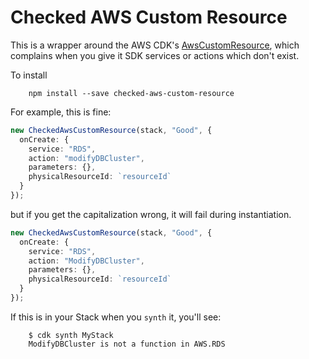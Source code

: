 # Checked AWS Custom Resource

This is a wrapper around the AWS CDK's [AwsCustomResource](https://docs.aws.amazon.com/cdk/api/latest/docs/@aws-cdk_custom-resources.AwsCustomResource.html), which complains when you give it SDK services or actions which don't exist.

To install

```
    npm install --save checked-aws-custom-resource
```

For example, this is fine:

```ts
new CheckedAwsCustomResource(stack, "Good", {
  onCreate: {
    service: "RDS",
    action: "modifyDBCluster",
    parameters: {},
    physicalResourceId: `resourceId`
  }
});
```

but if you get the capitalization wrong, it will fail during instantiation.

```ts
new CheckedAwsCustomResource(stack, "Good", {
  onCreate: {
    service: "RDS",
    action: "ModifyDBCluster",
    parameters: {},
    physicalResourceId: `resourceId`
  }
});
```

If this is in your Stack when you `synth` it, you'll see:

```
    $ cdk synth MyStack
    ModifyDBCluster is not a function in AWS.RDS
```
